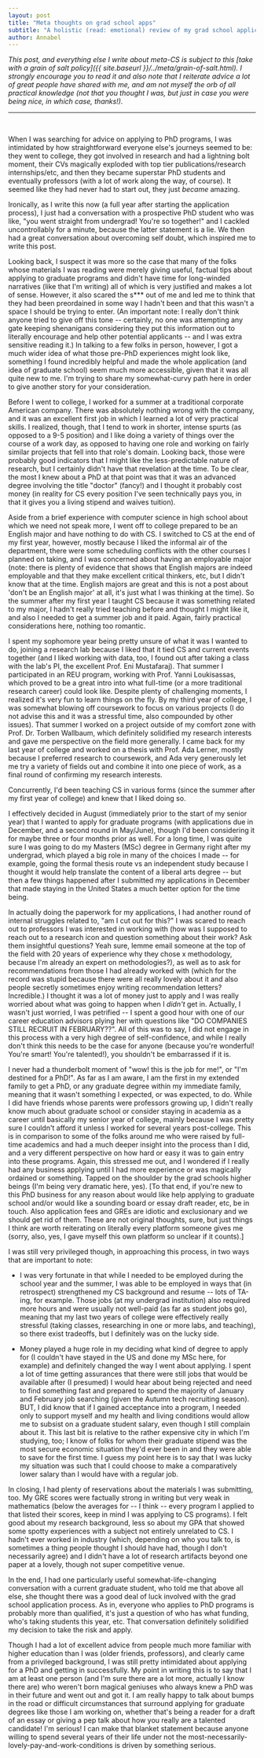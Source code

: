 ```yaml
---
layout: post
title: "Meta thoughts on grad school apps"
subtitle: "A holistic (read: emotional) review of my grad school application process"
author: Annabel
---
```


_This post, and everything else I write about meta-CS is subject to this [take with a grain of salt policy]({{ site.baseurl }}/../meta/grain-of-salt.html). I strongly encourage you to read it and also note that I reiterate advice a lot of great people have shared with me, and am not myself the orb of all practical knowledge (not that you thought I was, but just in case you were being nice, in which case, thanks!)._
<br/>

----

<br/>

When I was searching for advice on applying to PhD programs, I was intimidated by how straightforward everyone else's journeys seemed to be: they went to college, they got involved in research and had a lightning bolt moment, their CVs magically exploded with top tier publications/research internships/etc, and then they became superstar PhD students and eventually professors (with a lot of work along the way, of course). It seemed like they had never had to start out, they just _became_ amazing.

Ironically, as I write this now (a full year after starting the application process), I just had a conversation with a prospective PhD student who was like, "you went straight from undergrad! You're so together!" and I cackled uncontrollably for a minute, because the latter statement is a lie. We then had a great conversation about overcoming self doubt, which inspired me to write this post. 

Looking back, I suspect it was more so the case that many of the folks whose materials I was reading were merely giving useful, factual tips about applying to graduate programs and didn't have time for long-winded narratives (like that I'm writing) all of which is very justified and makes a lot of sense. However, it also scared the s*** out of me and led me to think that they had been preordained in some way I hadn't been and that this wasn't a space I should be trying to enter. (An important note: I really don't think anyone tried to give off this tone -- certainly, no one was attempting any gate keeping shenanigans considering they put this information out to literally encourage and help other potential applicants -- and I was extra sensitive reading it.) In talking to a few folks in person, however, I got a much wider idea of what those pre-PhD experiences might look like, something I found incredibly helpful and made the whole application (and idea of graduate school) seem much more accessible, given that it was all quite new to me. I'm trying to share my somewhat-curvy path here in order to give another story for your consideration.

Before I went to college, I worked for a summer at a traditional corporate American company. There was absolutely nothing wrong with the company, and it was an excellent first job in which I learned a lot of very practical skills. I realized, though, that I tend to work in shorter, intense spurts (as opposed to a 9-5 position) and I like doing a variety of things over the course of a work day, as opposed to having one role and working on fairly similar projects that fell into that role's domain. Looking back, those were probably good indicators that I might like the less-predictable nature of research, but I certainly didn't have that revelation at the time. To be clear, the most I knew about a PhD at that point was that it was an advanced degree involving the title "doctor" (fancy!) and I thought it probably cost money (in reality for CS every position I've seen technically pays you, in that it gives you a living stipend and waives tuition).

Aside from a brief experience with computer science in high school about which we need not speak more, I went off to college prepared to be an English major and have nothing to do with CS. I switched to CS at the end of my first year, however, mostly because I liked the informal air of the department, there were some scheduling conflicts with the other courses I planned on taking, and I was concerned about having an employable major (note: there is plenty of evidence that shows that English majors are indeed employable and that they make excellent critical thinkers, etc, but I didn't know that at the time. English majors are great and this is not a post about 'don't be an English major' at all, it's just what I was thinking at the time). So the summer after my first year I taught CS because it was something related to my major, I hadn't really tried teaching before and thought I might like it, and also I needed to get a summer job and it paid. Again, fairly practical considerations here, nothing too romantic.

I spent my sophomore year being pretty unsure of what it was I wanted to do, joining a research lab because I liked that it tied CS and current events together (and I liked working with data, too, I found out after taking a class with the lab's PI, the excellent Prof. Eni Mustafaraj). That summer I participated in an REU program, working with Prof. Yanni Loukisassas, which proved to be a great intro into what full-time (or a more traditional research career) could look like. Despite plenty of challenging moments, I realized it's very fun to learn things on the fly. By my third year of college, I was somewhat blowing off coursework to focus on various projects (I do not advise this and it was a stressful time, also compounded by other issues). That summer I worked on a project outside of my comfort zone with Prof. Dr. Torben Wallbaum, which definitely solidified my research interests and gave me perspective on the field more generally. I came back for my last year of college and worked on a thesis with Prof. Ada Lerner, mostly because I preferred research to coursework, and Ada very generously let me try a variety of fields out and combine it into one piece of work, as a final round of confirming my research interests.

Concurrently, I'd been teaching CS in various forms (since the summer after my first year of college) and knew that I liked doing so.

I effectively decided in August (immediately prior to the start of my senior year) that I wanted to apply for graduate programs (with applications due in December, and a second round in May/June), though I'd been considering it for maybe three or four months prior as well. For a long time, I was quite sure I was going to do my Masters (MSc) degree in Germany right after my undergrad, which played a big role in many of the choices I made -- for example, going the formal thesis route vs an independent study because I thought it would help translate the content of a liberal arts degree -- but then a few things happened after I submitted my applications in December that made staying in the United States a much better option for the time being. 

In actually doing the paperwork for my applications, I had another round of internal struggles related to, "am I cut out for this?" I was scared to reach out to professors I was interested in working with (how was I supposed to reach out to a research icon and question something about their work? Ask them insightful questions? Yeah sure, lemme email someone at the top of the field with 20 years of experience why they chose x methodology, because I'm already an expert on methodologies?), as well as to ask for recommendations from those I had already worked with (which for the record was stupid because there were all really lovely about it and also people secretly sometimes enjoy writing recommendation letters? Incredible.) I thought it was a lot of money just to apply and I was really worried about what was going to happen when I _didn't_ get in. Actually, I wasn't just worried, I was petrified -- I spent a good hour with one of our career education advisors plying her with questions like "DO COMPANIES STILL RECRUIT IN FEBRUARY??". All of this was to say, I did not engage in this process with a very high degree of self-confidence, and while I really don't think this needs to be the case for anyone (because you're wonderful! You're smart! You're talented!), you shouldn't be embarrassed if it is.

I never had a thunderbolt moment of "wow! this is the job for me!", or "I'm destined for a PhD!". As far as I am aware, I am the first in my extended family to get a PhD, or any graduate degree within my immediate family, meaning that it wasn't something I expected, or was expected, to do. While I did have friends whose parents were professors growing up, I didn't really know much about graduate school or consider staying in academia as a career until basically my senior year of college, mainly because I was pretty sure I couldn't afford it unless I worked for several years post-college. This is in comparison to some of the folks around me who were raised by full-time academics and had a much deeper insight into the process than I did, and a very different perspective on how hard or easy it was to gain entry into these programs. Again, this stressed me out, and I wondered if I really had any business applying until I had more experience or was magically ordained or something. Tapped on the shoulder by the grad schools higher beings (I'm being very dramatic here, yes). [To that end, if you're new to this PhD business for any reason about would like help applying to graduate school and/or would like a sounding board or essay draft reader, etc, be in touch. Also application fees and GREs are idiotic and exclusionary and we should get rid of them. These are not original thoughts, sure, but just things I think are worth reiterating on literally every platform someone gives me (sorry, also, yes, I gave myself this own platform so unclear if it counts).]

I was still very privileged though, in approaching this process, in two ways that are important to note:

* I was very fortunate in that while I needed to be employed during the school year and the summer, I was able to be employed in ways that (in retrospect) strengthened my CS background and resume -- lots of TA-ing, for example. Those jobs (at my undergrad institution) also required more hours and were usually not well-paid (as far as student jobs go), meaning that my last two years of college were effectively really stressful (taking classes, researching in one or more labs, and teaching), so there exist tradeoffs, but I definitely was on the lucky side.

* Money played a huge role in my deciding what kind of degree to apply for (I couldn't have stayed in the US and done my MSc here, for example) and definitely changed the way I went about applying. I spent a lot of time getting assurances that there were still jobs that would be available after (I presumed) I would hear about being rejected and need to find something fast and prepared to spend the majority of January and February job searching (given the Autumn tech recruiting season). BUT, I did know that if I gained acceptance into a program, I needed only to support myself and my health and living conditions would allow me to subsist on a graduate student salary, even though I still complain about it. This last bit is relative to the rather expensive city in which I'm studying, too; I know of folks for whom their graduate stipend was the most secure economic situation they'd ever been in and they were able to save for the first time. I guess my point here is to say that I was lucky my situation was such that I could choose to make a comparatively lower salary than I would have with a regular job.

In closing, I had plenty of reservations about the materials I was submitting, too. My GRE scores were factually strong in writing but very weak in mathematics (below the averages for -- I think -- every program I applied to that listed their scores, keep in mind I was applying to CS programs). I felt good about my research background, less so about my GPA that showed some spotty experiences with a subject not entirely unrelated to CS. I hadn't ever worked in industry (which, depending on who you talk to, is sometimes a thing people thought I should have had, though I don't necessarily agree) and I didn't have a lot of research artifacts beyond one paper at a lovely, though not super competitive venue. 

In the end, I had one particularly useful somewhat-life-changing conversation with a current graduate student, who told me that above all else, she thought there was a good deal of luck involved with the grad school application process. As in, everyone who applies to PhD programs is probably more than qualified, it's just a question of who has what funding, who's taking students this year, etc. That conversation definitely solidified my decision to take the risk and apply.

Though I had a lot of excellent advice from people much more familiar with higher education than I was (older friends, professors), and clearly came from a privileged background, I was still pretty intimidated about applying for a PhD and getting in successfully. My point in writing this is to say that I am at least one person (and I'm sure there are a lot more, actually I know there are) who weren't born magical geniuses who always knew a PhD was in their future and went out and got it. I am really happy to talk about bumps in the road or difficult circumstances that surround applying for graduate degrees like those I am working on, whether that's being a reader for a draft of an essay or giving a pep talk about how you really are a talented candidate! I'm serious! I can make that blanket statement because anyone willing to spend several years of their life under not the most-necessarily-lovely-pay-and-work-conditions is driven by something serious. 
